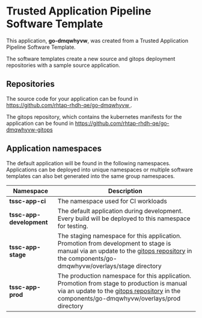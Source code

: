 # Trusted Application Pipeline Software Template

This application, **go-dmqwhyvw**, was created from a Trusted Application Pipeline Software Template.

The software templates create a new source and gitops deployment repositories with a sample source application. 

## Repositories

The source code for your application can be found in [https://github.com/rhtap-rhdh-qe/go-dmqwhyvw ](https://github.com/rhtap-rhdh-qe/go-dmqwhyvw ).
 
The gitops repository, which contains the kubernetes manifests for the application can be found in 
[https://github.com/rhtap-rhdh-qe/go-dmqwhyvw-gitops ](https://github.com/rhtap-rhdh-qe/go-dmqwhyvw-gitops ) 

## Application namespaces 

The default application will be found in the following namespaces. Applications can be deployed into unique namespaces or multiple software templates can also bet generated into the same group namespaces.  

|  Namespace   |  Description   |  
| -------- | -------- |
| **tssc-app-ci** | The namespace used for CI workloads |
| **tssc-app-development** | The default application during development. Every build will be deployed to this namespace for testing. |
| **tssc-app-stage** | The staging namespace for this application. Promotion from development to stage is manual via an update to the [gitops repository](https://github.com/rhtap-rhdh-qe/go-dmqwhyvw-gitops ) in the components/go-dmqwhyvw/overlays/stage directory |
| **tssc-app-prod** | The production namespace for this application. Promotion from stage to production is manual via an update to the [gitops repository](https://github.com/rhtap-rhdh-qe/go-dmqwhyvw-gitops ) in the components/go-dmqwhyvw/overlays/prod directory |
